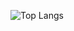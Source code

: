 ![Top Langs](https://github-readme-stats.vercel.app/api/top-langs/?username=william27b&hide_progress=true)
